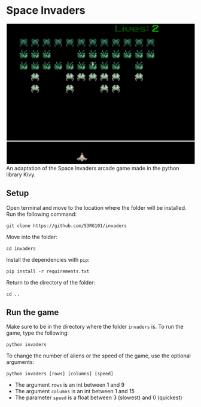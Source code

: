 # Space Invaders
![Screenshot](img_demo.png) <br />
An adaptation of the Space Invaders arcade game made in the python library Kivy.

## Setup
Open terminal and move to the location where the folder will be installed. Run the following command:
```
git clone https://github.com/S3RG101/invaders
```
Move into the folder:
```
cd invaders
```
Install the dependencies with `pip`:
```
pip install -r requirements.txt
```
Return to the directory of the folder:
```
cd ..
```
## Run the game
Make sure to be in the directory where the folder `invaders` is. To run the game, type the following:
```
python invaders
```
To change the number of aliens or the speed of the game, use the optional arguments:
```
python invaders [rows] [columns] [speed]
```
- The argument `rows` is an int between 1 and 9 <br />
- The argument `columns` is an int between 1 and 15 <br />
- The parameter `speed` is a float between 3 (slowest) and 0 (quickest)
